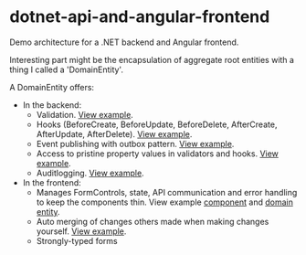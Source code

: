 # dotnet-api-and-angular-frontend

Demo architecture for a .NET backend and Angular frontend. 

Interesting part might be the encapsulation of aggregate root entities with a thing I called a 'DomainEntity'. 

A DomainEntity offers:

 - In the backend:
   - Validation. [View example](https://github.com/nvdvlies/dotnet-api-and-angular-frontend/blob/main/src/Demo.Domain/Invoice/Validators/NotAllowedToDeleteInvoiceInStatusValidator.cs).
   - Hooks (BeforeCreate, BeforeUpdate, BeforeDelete, AfterCreate, AfterUpdate, AfterDelete). [View example](https://github.com/nvdvlies/dotnet-api-and-angular-frontend/blob/main/src/Demo.Domain/Invoice/Hooks/SynchronizeInvoicePdfHook.cs).
   - Event publishing with outbox pattern. [View example](https://github.com/nvdvlies/dotnet-api-and-angular-frontend/blob/main/src/Demo.Domain/Invoice/Hooks/InvoiceStatusEventHook.cs).
   - Access to pristine property values in validators and hooks. [View example](https://github.com/nvdvlies/dotnet-api-and-angular-frontend/blob/main/src/Demo.Domain/Invoice/Validators/NotAllowedToModifyInvoiceContentInStatusValidator.cs).
   - Auditlogging. [View example](https://github.com/nvdvlies/dotnet-api-and-angular-frontend/blob/main/src/Demo.Infrastructure/Auditlogging/InvoiceAuditlogger.cs).
 - In the frontend:
   - Manages FormControls, state, API communication and error handling to keep the components thin. View example [component](https://github.com/nvdvlies/dotnet-api-and-angular-frontend/blob/main/src/Demo.WebUI/src/app/features/customers/customer-details/customer-details.component.ts) and [domain entity](https://github.com/nvdvlies/dotnet-api-and-angular-frontend/blob/main/src/Demo.WebUI/src/app/domain/invoice/invoice-domain-entity.service.ts).
   - Auto merging of changes others made when making changes yourself. [View example](https://github.com/nvdvlies/dotnet-api-and-angular-frontend/blob/main/src/Demo.WebUI/src/app/domain/shared/domain-entity-base.ts#L279).
   - Strongly-typed forms
